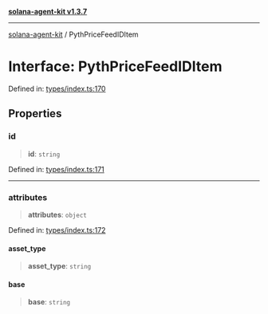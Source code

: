 [**solana-agent-kit v1.3.7**](../README.md)

***

[solana-agent-kit](../README.md) / PythPriceFeedIDItem

# Interface: PythPriceFeedIDItem

Defined in: [types/index.ts:170](https://github.com/scriptscrypt/solana-agent-kit/blob/28121611ae2e5ee3f891044cd4631bfb441231fc/src/types/index.ts#L170)

## Properties

### id

> **id**: `string`

Defined in: [types/index.ts:171](https://github.com/scriptscrypt/solana-agent-kit/blob/28121611ae2e5ee3f891044cd4631bfb441231fc/src/types/index.ts#L171)

***

### attributes

> **attributes**: `object`

Defined in: [types/index.ts:172](https://github.com/scriptscrypt/solana-agent-kit/blob/28121611ae2e5ee3f891044cd4631bfb441231fc/src/types/index.ts#L172)

#### asset\_type

> **asset\_type**: `string`

#### base

> **base**: `string`
